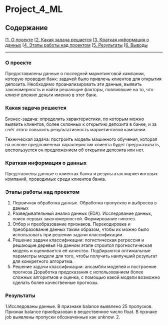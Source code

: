 # Project_4_ML

## Содержание

[[1. О проекте](https://github.com/AleksandrFrom/Project_4_ML/edit/main/README.md)
[[2. Какая задача решается](https://github.com/AleksandrFrom/Project_4_ML/edit/main/README.md)
[[3. Краткая информация о данных](https://github.com/AleksandrFrom/Project_4_ML/edit/main/README.md)
[[4. Этапы работы над проектом](https://github.com/AleksandrFrom/Project_4_ML/edit/main/README.md)
[[5. Результаты](https://github.com/AleksandrFrom/Project_4_ML/edit/main/README.md)
[[6. Выводы](https://github.com/AleksandrFrom/Project_4_ML/edit/main/README.md)

____
### О проекте
Предоставилены данные о последней маркетинговой кампании, которую проводил банк: задачей было привлечь клиентов для открытия депозита. 
Необходимо проанализировать эти данные, выявить закономерность и найти решающие факторы, повлиявшие на то, что клиент вложил деньги именно в этот банк.

### Какая задача решается
Бизнес-задача: определить характеристики, по которым можно выявить клиентов, более склонных к открытию депозита в банке, и за счёт этого повысить результативность маркетинговой кампании.

Техническая задача: построить модель машинного обучения, которая на основе предложенных характеристик клиента будет предсказывать, воспользуется он предложением об открытии депозита или нет.

### Краткая информация о данных
Представлены данные о клиентах банка и результатах маркетинговых компаний, проводимых среди клиентов банка.

### Этапы работы над проектом
1. Первичная обработка данных.
  Обработка пропусков и выбросов в данных
2. Разведывательный анализ данных (EDA).
  Исследование данных, поиск первых закономерностей. Формирование гипотез.
3. Отбор и преобразование признаков.
  Перекодировка и преобразование данных таким образом, чтобы их можно было использовать при решении задачи классификации.
4. Решение задачи классификации: логистическая регрессия и решающие деревья
  На данном этапе строится прогностическая модель и оценивается её качество. Подбираются оптимальные параметры модели для того, чтобы получить наилучший результат для конкретного алгоритма.
5. Решение задачи классификации: ансамбли моделей и построение прогноза
  Доработка предсказания с использованием более сложных алгоритмов и оценка, с помощью какой модели возможно сделать более качественные прогнозы.
  
### Результаты
1.Исследованы данные. 
  В признаке balance выявлено 25 пропусков. Признак balance приобразован в вещественное число float.
  В прзнаке  job выявлены пропуски обозначенные как unknow.
2. 
